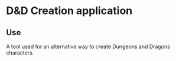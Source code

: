 # D&D Creation application

## Use
A tool used for an alternative way to create Dungeons and Dragons characters.
